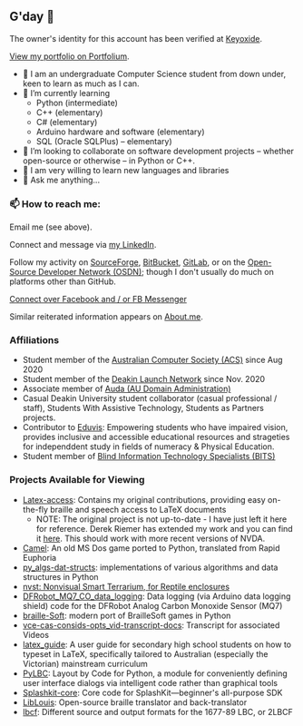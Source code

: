 ## G'day 👋

The owner's identity for this account has been verified at [Keyoxide](https://keyoxide.org/6C1E7CD8370E4DF7F852968716F8388EB88796D7).

[View my portfolio on Portfolium](https://portfolium.com/njschmidt/).

* 🏫 I am an undergraduate Computer Science student from down under, keen to learn as much as I can.
* 🌱 I’m currently learning
    * Python (intermediate)
    * C++ (elementary)
    * C# (elementary)
    * Arduino hardware and software (elementary)
    * SQL (Oracle SQLPlus) &ndash; elementary)
* 👨 I’m looking to collaborate on software development projects &ndash; whether open-source or otherwise &ndash; in Python or C++.
* 🤔 I am very willing to learn new languages and libraries
* 💬 Ask me anything...

### 📫 How to reach me:
Email me (see above).

Connect and message via [my LinkedIn](https://www.linkedin.com/in/njsch/).

Follow my activity on [SourceForge](https://sourceforge.net/u/njschmidt/), [BitBucket](https://bitbucket.org/njsch/), [GitLab](https://gitlab.com/njsch), or on the [Open-Source Developer Network (OSDN)](https://osdn.net/users/njsch/); though I don't usually do much on platforms other than GitHub.

[Connect over Facebook and / or FB Messenger](https://www.facebook.com/whatpictureisthat)

Similar reiterated information appears on [About.me](https://about.me/njschmidt).

### Affiliations
* Student member of the [Australian Computer Society (ACS)](https://www.acs.org.au/) since Aug 2020
* Student member of the [Deakin Launch Network](https://launchnetwork.deakin.edu.au/) since Nov. 2020
* Associate member of [Auda (AU Domain Administration)](https://www.auda.org.au/)
* Casual Deakin University student collaborator (casual professional / staff), Students With Assistive Technology, Students as Partners projects.
* Contributor to [Eduvis](https://github.com/eduvis/): Empowering students who have impaired vision, provides inclusive and accessible educational resources and strageties for independdent study in fields of numeracy & Physical Education.
* Student member of [Blind Information Technology Specialists (BITS)](https://bits-acb.org/)

### Projects Available for Viewing
* [Latex-access](http://latex-access.sourceforge.net/): Contains my original contributions, providing easy on-the-fly braille and speech access to LaTeX documents
  * NOTE: The original project is not up-to-date - I have just left it here for reference.  Derek Riemer has extended my work and you can find it [here](https://github.com/derekriemer/latex-access-matrix).  This should work with more recent versions of NVDA.
* [Camel](https://github.com/njsch/camel/): An old MS Dos game ported to Python, translated from Rapid Euphoria
* [py_algs-dat-structs](https://github.com/njsch/py_algs-dat-structs/): implementations of various algorithms and data structures in Python
* [nvst: Nonvisual Smart Terrarium, for Reptile enclosures](https://github.com/njsch/nvst)
* [DFRobot_MQ7_CO_data_logging](https://github.com/njsch/DFRobot_MQ7_CO_data_logging): Data logging (via Arduino data logging shield) code for the DFRobot Analog Carbon Monoxide Sensor (MQ7)
* [braille-Soft](https://github.com/njsch/braille-Soft): modern port of BrailleSoft games in Python
* [vce-cas-consids-opts_vid-transcript-docs](https://github.com/eduvis/vce-cas-consids-opts_vid-transcript-docs): Transcript for associated Videos
* [latex_guide](https://github.com/eduvis/latex_guide): A user guide for secondary high school students on how to typeset in LaTeX, specifically tailored to Australian (especially the Victorian) mainstream curriculum
* [PyLBC](https://github.com/njsch/PyLBC): Layout by Code for Python, a module for conveniently defining user interface dialogs via intelligent code rather than graphical tools
* [Splashkit-core](https://github.com/njsch/splashkit-core): Core code for SplashKit—beginner's all-purpose SDK
* [LibLouis](https://github.com/njsch/liblouis/): Open-source braille translator and back-translator
* [lbcf](https://github.com/njsch/lbcf/): Different source and output formats for the 1677-89 LBC, or 2LBCF
